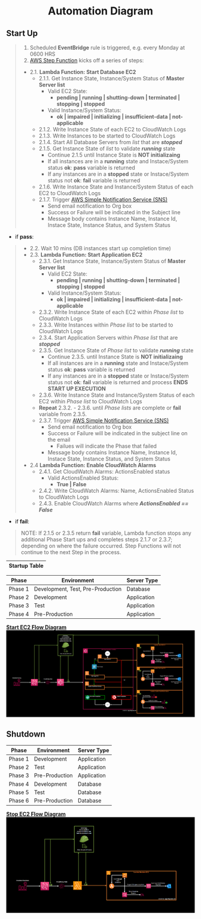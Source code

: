 # <p align="center">**Automation Diagram**</p>

## **Start Up**

> 1. Scheduled **EventBridge** rule is triggered, e.g. every Monday at 0600 HRS
> 2. [AWS Step Function](https://docs.aws.amazon.com/step-functions/latest/dg/welcome.html) kicks off a series of steps: 
>  - 2.1. **Lambda Function: Start Database EC2**
>    - 2.1.1. Get Instance State, Instance/System Status of **Master Server list**
>       - Valid EC2 State:
>          - **pending | running | shutting-down | terminated | stopping | stopped**
>       - Valid Instance/System Status:
>          - **ok | impaired | initializing | insufficient-data | not-applicable**
>    - 2.1.2. Write Instance State of each EC2 to CloudWatch Logs
>    - 2.1.3. Write Instances to be started to CloudWatch Logs
>    - 2.1.4. Start All Database Servers from *list* that are ***stopped***
>    - 2.1.5. Get Instance State of *list* to validate ***running*** state
>        - Continue 2.1.5 until Instance State is **NOT initializaing**
>        - If all instances are in a **running** state  and  Instace/System status **ok**: **pass** variable is returned
>        - If any instances are in a **stopped** state or Instace/System status not **ok**: **fail** variable is returned
>    - 2.1.6. Write Instance State and Instance/System Status of each EC2 to CloudWatch Logs
>    - 2.1.7. Trigger [AWS Simple Notification Service (SNS)](https://docs.aws.amazon.com/sns/latest/dg/welcome.html)
>        - Send email notification to Org box
>        - Success or Failure will be indicated in the Subject line
>        - Message body contains Instance Name, Instance Id, Instace State, Instance Status, and System Status
- if **pass**: 
> - 2.2. Wait 10 mins (DB instances start up completion time)
> - 2.3. **Lambda Function: Start Application EC2**
>    - 2.3.1. Get Instance State, Instance/System Status of **Master Server list**
>       - Valid EC2 State:
>          - **pending | running | shutting-down | terminated | stopping | stopped**
>       - Valid Instance/System Status:
>          - **ok | impaired | initializing | insufficient-data | not-applicable**
>    - 2.3.2. Write Instance State of each EC2 within *Phase list* to CloudWatch Logs
>    - 2.3.3. Write Instances within *Phase list* to be started to CloudWatch Logs
>    - 2.3.4. Start Application Servers within *Phase list* that are ***stopped***
>    - 2.3.5. Get Instance State of *Phase list* to validate ***running*** state
>         - Continue 2.3.5. until Instance State is **NOT initializaing**
>         - If all instances are in a **running** state  and  Instace/System status **ok**: **pass** variable is returned
>         - If any instances are in a **stopped** state or Instace/System status not **ok**: **fail** variable is returned and process **ENDS START UP EXECUTION**
>     - 2.3.6. Write Instance State and Instance/System Status of each EC2 within *Phase list* to CloudWatch Logs
>     -  **Repeat** 2.3.2. - 2.3.6. until *Phase lists* are complete or **fail** variable from 2.3.5.
>     - 2.3.7. Trigger [AWS Simple Notification Service (SNS)](https://docs.aws.amazon.com/sns/latest/dg/welcome.html)
>         - Send email notification to Org box
>         - Success or Failure will be indicated in the subject line on the email
>             - Failues will indicate the Phase that failed
>         - Message body contains Instance Name, Instance Id, Instace State, Instance Status, and System Status
> - 2.4 **Lambda Function: Enable CloudWatch Alarms**
>    - 2.4.1. Get CloudWatch Alarms: ActionsEnabled status
>       - Valid ActionsEnabled Status:
>         - **True | False**
>    - 2.4.2. Write CloudWatch Alarms: Name, ActionsEnabled Status to CloudWatch Logs
>    - 2.4.3. Enable CloudWatch Alarms where ***ActionsEnabled == False***
- if **fail**:
> NOTE: If 2.1.5 or 2.3.5 return **fail** variable, Lambda function stops any additional Phase Start ups and completes steps 2.1.7 or 2.3.7; depending on where the failure occurred. Step Functions will not continue to the next Step in the process.

|Startup Table|
|-------------|

| Phase | Environment | Server Type |
|-------|-------------|-------------|
| Phase 1 | Development, Test, Pre-Production | Database |
| Phase 2 | Development | Application |
| Phase 3 | Test | Application |
| Phase 4 | Pre-Production | Application |

[**Start EC2 Flow Diagram**](/source/images/lambda_startup_diagram.PNG)
<img src="/source/images/lambda_startup_diagram.PNG">

## **Shutdown**
| Phase | Environment | Server Type|
|-------|-------------|------------|
| Phase 1 | Development | Application |
| Phase 2 | Test | Application |
| Phase 3 | Pre-Production | Application |
| Phase 4 | Development | Database |
| Phase 5 | Test | Database |
| Phase 6 | Pre-Production | Database |

[**Stop EC2 Flow Diagram**](/source/images/lambda_startup_diagram1.PNG)
<img src="/source/images/lambda_shutdown_diagram1.png">
